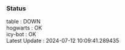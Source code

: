 ### Status


table : DOWN  
hogwarts : OK  
icy-bot : OK  
Latest Update : 2024-07-12 10:09:41.289435
